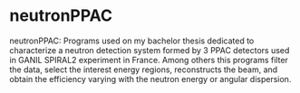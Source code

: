 # neutronPPAC


neutronPPAC:
    Programs used on my bachelor thesis dedicated to characterize a neutron detection system formed by 3 PPAC detectors used in GANIL SPIRAL2 
    experiment in France. Among others this programs filter the data, select the interest energy regions, reconstructs the beam, and obtain
    the efficiency varying with the neutron energy or angular dispersion.
